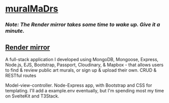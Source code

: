 # [muralMaDrs](https://muralmadrs.madr.io/)
### _Note: The Render mirror takes some time to wake up. Give it a minute._
## [Render mirror](https://muralmadrs.onrender.com/) 

A full-stack application I developed using MongoDB, Mongoose, Express, Node.js, EJS, Bootstrap, Passport, Cloudinary, & Mapbox - that allows users to find & review public art murals, or sign up & upload their own. CRUD & RESTful routes

Model-view-controller. Node-Express app, with Bootstrap and CSS for templating. I'll add a example.env eventually, but I'm spending most my time on SvelteKit and T3Stack.
